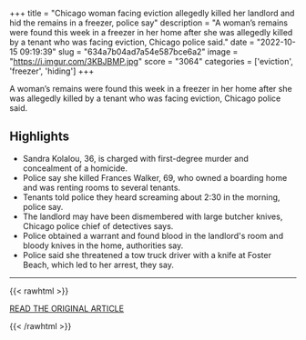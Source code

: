 +++
title = "Chicago woman facing eviction allegedly killed her landlord and hid the remains in a freezer, police say"
description = "A woman’s remains were found this week in a freezer in her home after she was allegedly killed by a tenant who was facing eviction, Chicago police said."
date = "2022-10-15 09:19:39"
slug = "634a7b04ad7a54e587bce6a2"
image = "https://i.imgur.com/3KBJBMP.jpg"
score = "3064"
categories = ['eviction', 'freezer', 'hiding']
+++

A woman’s remains were found this week in a freezer in her home after she was allegedly killed by a tenant who was facing eviction, Chicago police said.

## Highlights

- Sandra Kolalou, 36, is charged with first-degree murder and concealment of a homicide.
- Police say she killed Frances Walker, 69, who owned a boarding home and was renting rooms to several tenants.
- Tenants told police they heard screaming about 2:30 in the morning, police say.
- The landlord may have been dismembered with large butcher knives, Chicago police chief of detectives says.
- Police obtained a warrant and found blood in the landlord's room and bloody knives in the home, authorities say.
- Police said she threatened a tow truck driver with a knife at Foster Beach, which led to her arrest, they say.

---

{{< rawhtml >}}
  <p class="article-category">
    <a target="_blank" href="https://www.nbcnews.com/news/us-news/chicago-woman-facing-eviction-allegedly-killed-landlord-hid-remains-fr-rcna52111">READ THE ORIGINAL ARTICLE</a>
  </p>
{{< /rawhtml >}}
